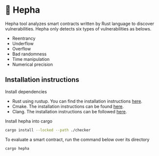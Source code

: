 # 🦔 Hepha

Hepha tool analyzes smart contracts written by Rust language to discover vulnerabilities. Hepha only detects six types of vulnerabilities as belows.

- Reentrancy
- Underflow
- Overflow
- Bad randomness
- Time manipulation
- Numerical precision

## Installation instructions

Install dependencies

- Rust using rustup. You can find the installation instructions [here](https://doc.rust-lang.org/book/ch01-01-installation.html).
- Cmake. The installation instructions can be found [here](https://cmake.org/install/).
- Clang. The installation instructions can be followed [here](https://clang.llvm.org/get_started.html).

Install hepha into cargo

```bash
cargo install --locked --path ./checker
```

To evaluate a smart contract, run the command below over its directory

```bash
cargo hepha
```
